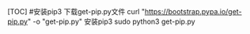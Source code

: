  [TOC]
 #安装pip3
 下载get-pip.py文件
 curl "https://bootstrap.pypa.io/get-pip.py" -o "get-pip.py"
 安装pip3
 sudo python3 get-pip.py
 
 
